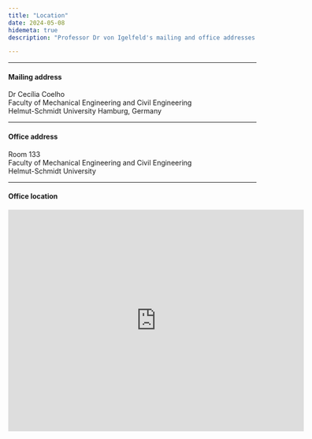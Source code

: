 ```yaml
---
title: "Location"
date: 2024-05-08
hidemeta: true
description: "Professor Dr von Igelfeld's mailing and office addresses at the Institute of Romance Philology."

---
```


---

#### Mailing address

Dr Cecília Coelho  
Faculty of Mechanical Engineering and Civil Engineering  
Helmut-Schmidt University
Hamburg, Germany

---

#### Office address

Room 133  
Faculty of Mechanical Engineering and Civil Engineering  
Helmut-Schmidt University

---

#### Office location

<iframe src="https://www.google.com/maps/embed?pb=!1m18!1m12!1m3!1d2369.4047419106146!2d10.1068281!3d53.5683928!2m3!1f0!2f0!3f0!3m2!1i1024!2i768!4f13.1!3m3!1m2!1s0x47b18bfb490b4657%3A0x658fa2efea2aca5b!2sHelmut-Schmidt-Universit%C3%A4t%20-%20Universit%C3%A4t%20der%20Bundeswehr%20Hamburg!5e0!3m2!1spt-PT!2sde!4v1741362408598!5m2!1spt-PT!2sde" width="600" height="450" style="border:0;" allowfullscreen="" loading="lazy" referrerpolicy="no-referrer-when-downgrade"></iframe>

